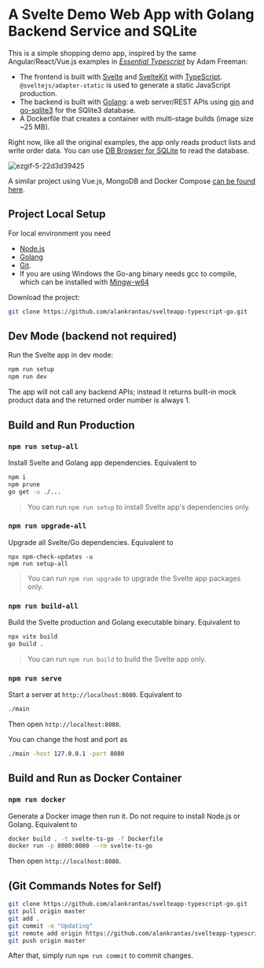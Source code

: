 # A Svelte Demo Web App with Golang Backend Service and SQLite

This is a simple shopping demo app, inspired by the same Angular/React/Vue.js examples in <i>[Essential Typescript](https://github.com/Apress/essential-typescript-4)</i> by Adam Freeman:

- The frontend is built with [Svelte](https://svelte.dev/) and [SvelteKit](https://kit.svelte.dev/) with [TypeScript](https://www.typescriptlang.org/). `@sveltejs/adapter-static` is used to generate a static JavaScript production.
- The backend is built with [Golang](https://go.dev/): a web server/REST APIs using [gin](https://github.com/gin-gonic/gin) and [go-sqlite3](https://github.com/mattn/go-sqlite3) for the SQlite3 database.
- A Dockerfile that creates a container with multi-stage builds (image size ~25 MB).

Right now, like all the original examples, the app only reads product lists and write order data. You can use [DB Browser for SQLite](https://sqlitebrowser.org/) to read the database.

![ezgif-5-22d3d39425](https://user-images.githubusercontent.com/44191076/148008744-14f89c9d-5343-483a-8bdc-c05618a84acc.gif)

A similar project using Vue.js, MongoDB and Docker Compose [can be found here](https://github.com/alankrantas/vueapp-typescript-express).

## Project Local Setup

For local environment you need

- [Node.js](https://nodejs.org/en/download/)
- [Golang](https://go.dev/dl/)
- [Git](https://git-scm.com/download/win).
- If you are using Windows the Go-ang binary needs gcc to compile, which can be installed with [Mingw-w64](https://www.mingw-w64.org/)

Download the project:

```bash
git clone https://github.com/alankrantas/svelteapp-typescript-go.git
```

## Dev Mode (backend not required)

Run the Svelte app in dev mode:

```bash
npm run setup
npm run dev
```

The app will not call any backend APIs; instead it returns built-in mock product data and the returned order number is always 1.

## Build and Run Production

### `npm run setup-all`

Install Svelte and Golang app dependencies. Equivalent to

```bash
npm i
npm prune
go get -u ./...
```

> You can run `npm run setup` to install Svelte app's dependencies only.

### `npm run upgrade-all`

Upgrade all Svelte/Go dependencies. Equivalent to

```
npx npm-check-updates -u
npm run setup-all
```

> You can run `npm run upgrade` to upgrade the Svelte app packages only.

### `npm run build-all`

Build the Svelte production and Golang executable binary. Equivalent to

```bash
npx vite build
go build .
```

> You can run `npm run build` to build the Svelte app only.

### `npm run serve`

Start a server at `http://localhost:8080`. Equivalent to

```bash
./main
```

Then open `http://localhost:8080`.

You can change the host and port as

```bash
./main -host 127.0.0.1 -port 8080
```

## Build and Run as Docker Container

### `npm run docker`

Generate a Docker image then run it. Do not require to install Node.js or Golang. Equivalent to

```bash
docker build . -t svelte-ts-go -f Dockerfile
docker run -p 8080:8080 --rm svelte-ts-go
```

Then open `http://localhost:8080`.

## (Git Commands Notes for Self)

```bash
git clone https://github.com/alankrantas/svelteapp-typescript-go.git
git pull origin master
git add .
git commit -m "Updating"
git remote add origin https://github.com/alankrantas/svelteapp-typescript-go.git
git push origin master
```

After that, simply run `npm run commit` to commit changes.
